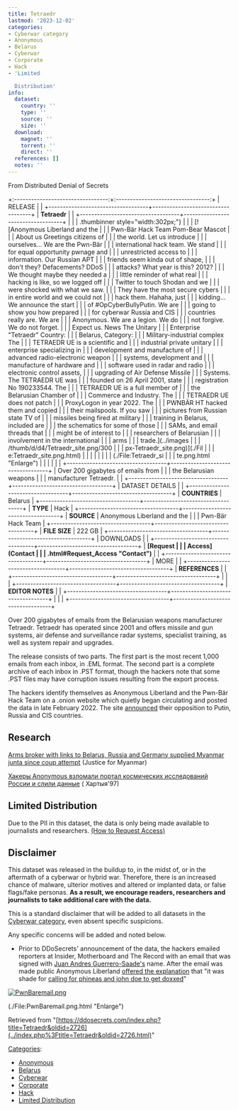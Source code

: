 ```yaml
---
title: Tetraedr
lastmod: '2023-12-02'
categories:
- Cyberwar category
- Anonymous
- Belarus
- Cyberwar
- Corporate
- Hack
- 'Limited

  Distribution'
info:
  dataset:
    country: ''
    type: ''
    source: ''
    size: ''
  download:
    magnet: ''
    torrent: ''
    direct: ''
  references: []
  notes: ''
---
```




From Distributed Denial of Secrets

+:---------------------------------:+:---------------------------------:+
| RELEASE | |
+-----------------------------------+-----------------------------------+
| **Tetraedr** | |
+-----------------------------------+-----------------------------------+
| | | .thumbinner style="width:302px;"} | |
| [![Anonymous Liberland and the | |
| Pwn-Bär Hack Team Pom-Bear Mascot | |
| About us Greetings citizens of | |
| the world. Let us introduce | |
| ourselves... We are the Pwn-Bär | |
| international hack team. We stand | |
| for equal opportunity pwnage and | |
| unrestricted access to | |
| information. Our Russian APT | |
| friends seem kinda out of shape, | |
| don't they? Defacements? DDoS | |
| attacks? What year is this? 2012? | |
| We thought maybe they needed a | |
| little reminder of what real | |
| hacking is like, so we logged off | |
| Twitter to touch Shodan and we | |
| were shocked with what we saw. | |
| They have the most secure cybers | |
| in entire world and we could not | |
| hack them. Hahaha, just | |
| kidding... We announce the start | |
| of #OpCyberBullyPutin. We are | |
| going to show you how prepared | |
| for cyberwar Russia and CIS | |
| countries really are. We are | |
| Anonymous. We are a legion. We do | |
| not forgive. We do not forget. | |
| Expect us. News The Unitary | |
| Enterprise "Tetraedr" Country: | |
| Belarus, Category: | |
| Military-industrial complex The | |
| TETRAEDR UE is a scientific and | |
| industrial private unitary | |
| enterprise specializing in | |
| development and manufacture of | |
| advanced radio-electronic weapon | |
| systems, development and | |
| manufacture of hardware and | |
| software used in radar and radio | |
| electronic control assets, | |
| upgrading of Air Defense Missile | |
| Systems. The TETRAEDR UE was | |
| founded on 26 April 2001, state | |
| registration No 190233544. The | |
| TETRAEDR UE is a full member of | |
| the Belarusian Chamber of | |
| Commerce and Industry. The | |
| TETRAEDR UE does not patch | |
| ProxyLogon in year 2022. The | |
| PWNBÄR HT hacked them and copied | |
| their mailspools. If you saw | |
| pictures from Russian state TV of | |
| missiles being fired at military | |
| training in Belarus, included are | |
| the schematics for some of those | |
| SAMs, and email threads that | |
| might be of interest to | |
| researchers of Belarusian | |
| involvement in the international | |
| arms | |
| trade.](../images | |
| /thumb/d/d4/Tetraedr_site.png/300 | |
| px-Tetraedr_site.png)](./Fil | |
| e:Tetraedr_site.png.html) | |
| | |
| | | (./File:Tetraedr_si | |
| te.png.html "Enlarge") | |
| | | | +-----------------------------------+-----------------------------------+
| Over 200 gigabytes of emails from | |
| the Belarusian weapons | |
| manufacturer Tetraedr. | |
+-----------------------------------+-----------------------------------+
| DATASET DETAILS | |
+-----------------------------------+-----------------------------------+
| **COUNTRIES** | Belarus |
+-----------------------------------+-----------------------------------+
| **TYPE** | Hack |
+-----------------------------------+-----------------------------------+
| **SOURCE** | Anonymous Liberland and the |
| | Pwn-Bär Hack Team |
+-----------------------------------+-----------------------------------+
| **FILE SIZE** | 222 GB |
+-----------------------------------+-----------------------------------+
| DOWNLOADS | |
+-----------------------------------+-----------------------------------+
| **[Request | |
| Access](Contact | |
| .html#Request_Access "Contact")** | |
+-----------------------------------+-----------------------------------+
| MORE | |
+-----------------------------------+-----------------------------------+
| **REFERENCES** | |
+-----------------------------------+-----------------------------------+
| | |
+-----------------------------------+-----------------------------------+
| **EDITOR NOTES** | |
+-----------------------------------+-----------------------------------+
| | |
+-----------------------------------+-----------------------------------+

Over 200 gigabytes of emails from the Belarusian weapons manufacturer
Tetraedr. Tetraedr has operated since 2001 and offers missile and gun
systems, air defense and surveillance radar systems, specialist
training, as well as system repair and upgrades.

The release consists of two parts. The first part is the most recent
1,000 emails from each inbox, in .EML format. The second part is a
complete archive of each inbox in .PST format, though the hackers note
that some .PST files may have corruption issues resulting from the
export process.

The hackers identify themselves as Anonymous Liberland and the Pwn-Bär
Hack Team on a .onion website which quietly began circulating and posted
the data in late February 2022. The site
[announced](./File:Tetraedr_site.png.html "File:Tetraedr site.png")
their opposition to Putin, Russia and CIS countries.

## Research

[Arms broker with links to Belarus, Russia and Germany supplied Myanmar
junta since coup
attempt](https://www.justiceformyanmar.org/stories/arms-broker-with-links-to-belarus-russia-and-germany-supplied-myanmar-junta-since-coup-attempt) (Justice for Myanmar)

[Хакеры Anonymous взломали портал космических исследований России и
слили данные](https://charter97.org/ru/news/2022/3/4/457520/) ( Хартыя'97)

## Limited Distribution

Due to the PII in this dataset, the data is only being made available to
journalists and researchers. [(How to Request
Access)](Contact.html#Request_Access "Contact")

## Disclaimer

This dataset was released in the buildup to, in the midst of, or in the
aftermath of a cyberwar or hybrid war. Therefore, there is an increased
chance of malware, ulterior motives and altered or implanted data, or
false flags/fake personas. **As a result, we encourage readers,
researchers and journalists to take additional care with the data.**

This is a standard disclaimer that will be added to all datasets in the
[Cyberwar category](./Category:Cyberwar.html "Category:Cyberwar"), even
absent specific suspicions.

Any specific concerns will be added and noted below.

- Prior to DDoSecrets' announcement of the data, the hackers emailed
reporters at Insider, Motherboard and The Record with an email that
was signed with [Juan Andres
Guerrero-Saade's](https://www.youtube.com/watch?v=uLCVhh8gfIQ) name. After the email was made public
Anonymous Liberland [offered the
explanation](https://twitter.com/NatSecGeek/status/1497719313943474177) that "it was shade for [calling for phineas
and john doe to get
doxxed](https://sentinelone.com/labs/hacktivism-and-state-sponsored-knock-offs-attributing-deceptive-hack-and-leak-operations/)"

[![PwnBaremail.png](../images/thumb/f/f3/PwnBaremail.png/300px-PwnBaremail.png)](./File:PwnBaremail.png.html)

(./File:PwnBaremail.png.html "Enlarge")

Retrieved from
"[https://ddosecrets.com/index.php?title=Tetraedr&oldid=2726](../index.php%3Ftitle=Tetraedr&oldid=2726.html)"

[Categories](./Special:Categories.html "Special:Categories"):

- [Anonymous](./Category:Anonymous.html "Category:Anonymous")
- [Belarus](./Category:Belarus.html "Category:Belarus")
- [Cyberwar](./Category:Cyberwar.html "Category:Cyberwar")
- [Corporate](./Category:Corporate.html "Category:Corporate")
- [Hack](./Category:Hack.html "Category:Hack")
- [Limited
Distribution](./Category:Limited_Distribution.html "Category:Limited Distribution")
